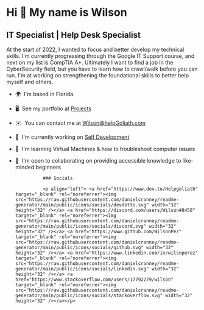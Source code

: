 Hi 👋 My name is Wilson
=======================

IT Specialist | Help Desk Specialist
------------------------------------

At the start of 2022, I wanted to focus and better develop my technical skills. I'm currently progressing through the Google IT Support course, and next on my list is CompTIA A+. Ultimately I want to find a job in the CyberSecurity field, but you have to learn how to crawl/walk before you can run. I'm at working on strengthening the foundational skills to better help myself and others.

*   🌍  I'm based in Florida
*   🖥️  See my portfolio at [Projects](http://Projects.HelpGoliath.com)
*   ✉️  You can contact me at [Wilson@helpGoliath.com](mailto:Wilson@helpGoliath.com)
*   🚀  I'm currently working on [Self Development](http://blog.helpgoliath.com)
*   🧠  I'm learning Virtual Machines & how to troubleshoot computer issues
*   🤝  I'm open to collaborating on providing accessible knowledge to like-minded beginners
                
                  
                  
              
                  ### Socials
                  
                  <p align="left"> <a href="https://www.dev.to/Helpgoliath" target="_blank" rel="noreferrer"><img src="https://raw.githubusercontent.com/danielcranney/readme-generator/main/public/icons/socials/devdotto.svg" width="32" height="32" /></a> <a href="https://discord.com/users/Wilsun#8458" target="_blank" rel="noreferrer"><img src="https://raw.githubusercontent.com/danielcranney/readme-generator/main/public/icons/socials/discord.svg" width="32" height="32" /></a> <a href="https://www.github.com/WilsonPer" target="_blank" rel="noreferrer"><img src="https://raw.githubusercontent.com/danielcranney/readme-generator/main/public/icons/socials/github.svg" width="32" height="32" /></a> <a href="https://www.linkedin.com/in/wilsnperez" target="_blank" rel="noreferrer"><img src="https://raw.githubusercontent.com/danielcranney/readme-generator/main/public/icons/socials/linkedin.svg" width="32" height="32" /></a> <a href="https://www.stackoverflow.com/users/17792279/wilson" target="_blank" rel="noreferrer"><img src="https://raw.githubusercontent.com/danielcranney/readme-generator/main/public/icons/socials/stackoverflow.svg" width="32" height="32" /></a></p>
